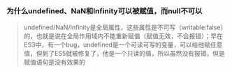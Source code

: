 
### 为什么undefined、NaN和Infinity可以被赋值，而null不可以
> undefined/NaN/Infinity是全局属性，这些属性是不可写（writable:false）的，也就是说在全局作用域内不能重新赋值（赋值无效，不会报错）；早在ES3中，有一个bug，undefined是一个可读可写的变量，可以给他赋任意值，但到了ES5就被修复了，他是一个只读的值，所以虽然没有报错，但是赋值语句是没有效果的

